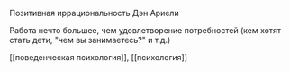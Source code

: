 Позитивная иррациональность Дэн Ариели

Работа нечто большее, чем удовлетворение потребностей (кем хотят стать дети, "чем вы занимаетесь?" и т.д.)

[[поведенческая психология]], [[психология]]